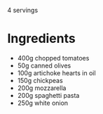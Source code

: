 4 servings

# Ingredients
* 400g chopped tomatoes
* 50g canned olives
* 100g artichoke hearts in oil
* 150g chickpeas
* 200g mozzarella
* 200g spaghetti pasta
* 250g white onion
